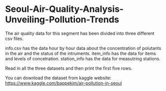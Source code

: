 
# Seoul-Air-Quality-Analysis-Unveiling-Pollution-Trends

The air quality data for this segment has been divided into three different csv files.

info.csv has the data hour by hour data about the concentration of polutants in the air and the status of the intruments. item_info has the data for items and levels of concetration. station_info has the data for measutring stations.

Read in all the three datasets and then print the first five rows.

You can download the dataset from kaggle website: https://www.kaggle.com/bappekim/air-pollution-in-seoul
